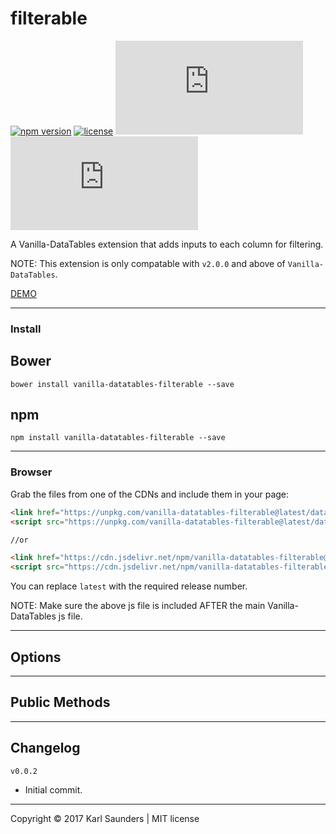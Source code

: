 # filterable
[![npm version](https://badge.fury.io/js/vanilla-datatables-filterable.svg)](https://badge.fury.io/js/vanilla-datatables-filterable) [![license](https://img.shields.io/github/license/mashape/apistatus.svg)](https://github.com/Mobius1/filterable/blob/master/LICENSE) ![](http://img.badgesize.io/Mobius1/filterable/master/datatable.filterable.min.js) ![](http://img.badgesize.io/Mobius1/filterable/master/datatable.filterable.min.js?compression=gzip&label=gzipped)

A Vanilla-DataTables extension that adds inputs to each column for filtering.

NOTE: This extension is only compatable with `v2.0.0` and above of `Vanilla-DataTables`.

[DEMO](https://s.codepen.io/Mobius1/debug/VMQEzw)

---

### Install

## Bower
```
bower install vanilla-datatables-filterable --save
```

## npm
```
npm install vanilla-datatables-filterable --save
```

---

### Browser

Grab the files from one of the CDNs and include them in your page:

```html
<link href="https://unpkg.com/vanilla-datatables-filterable@latest/datatable.filterable.min.css" rel="stylesheet" type="text/css">
<script src="https://unpkg.com/vanilla-datatables-filterable@latest/datatable.filterable.min.js" type="text/javascript"></script>

//or

<link href="https://cdn.jsdelivr.net/npm/vanilla-datatables-filterable@latest/datatable.filterable.min.css" rel="stylesheet" type="text/css">
<script src="https://cdn.jsdelivr.net/npm/vanilla-datatables-filterable@latest/datatable.filterable.min.js" type="text/javascript"></script>
```

You can replace `latest` with the required release number.

NOTE: Make sure the above js file is included AFTER the main Vanilla-DataTables js file.

---

## Options

---

## Public Methods


---

## Changelog

`v0.0.2`
* Initial commit.


---

Copyright © 2017 Karl Saunders | MIT license